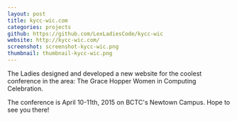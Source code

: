 ```yaml
---
layout: post
title: kycc-wic.com
categories: projects
github: https://github.com/LexLadiesCode/kycc-wic
website: http://kycc-wic.com/
screenshot: screenshot-kycc-wic.png
thumbnail: thumbnail-kycc-wic.png
---
```


The Ladies designed and developed a new website for the coolest conference in the area: The Grace Hopper Women in Computing Celebration.

 The conference is April 10-11th, 2015 on BCTC's Newtown Campus. Hope to see you there! 
